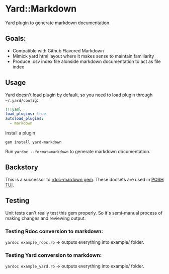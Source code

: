 # Yard::Markdown

Yard plugin to generate markdown documentation

## Goals:
- Compatible with Github Flavored Markdown
- Mimick yard html layout where it makes sense to maintain familiarity
- Produce .csv index file alonside markdown documentation to act as file index

## Usage
Yard doesn't load plugin by default, so you need to load plugin through `~/.yard/config`:

```yaml
!!!yaml
load_plugins: true
autoload_plugins:
  - markdown
```

Install a plugin
```
gem install yard-markdown
```

Run `yardoc --format=markdown` to generate markdown documentation.

## Backstory
This is a successor to [rdoc-mardown gem](https://github.com/skatkov/rdoc-markdown/tree/main/example). These docsets are used in [POSH TUI](https://poshtui.com).

## Testing
Unit tests can't really test this gem properly. So it's semi-manual process of making changes and reviewing output.

### Testing Rdoc conversion to markdown:
`yardoc example_rdoc.rb` -> outputs everything into example/ folder.

### Testing Yard conversion to markdown:
  `yardoc example_yard.rb` -> outputs everything into example/ folder.
